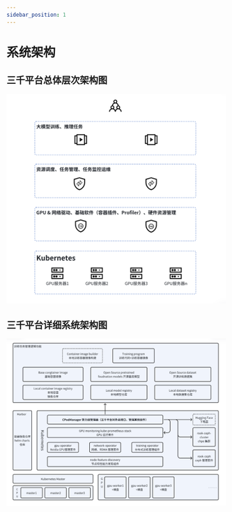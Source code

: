 ```yaml
---
sidebar_position: 1
---
```


# 系统架构

## 三千平台总体层次架构图
![总体层次架构图](../images/3k-arch1.png)

## 三千平台详细系统架构图
![详细系统架构图](../images/3k-arch2.png)
